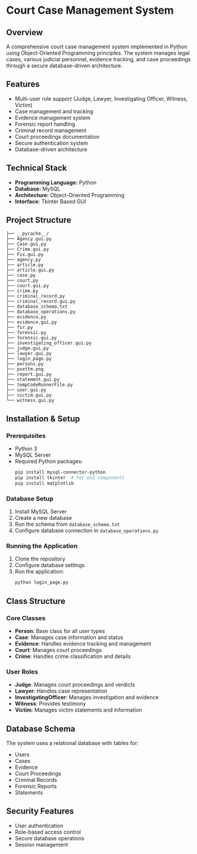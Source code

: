 # Court Case Management System

## Overview
A comprehensive court case management system implemented in Python using Object-Oriented Programming principles. The system manages legal cases, various judicial personnel, evidence tracking, and case proceedings through a secure database-driven architecture.

## Features
- Multi-user role support (Judge, Lawyer, Investigating Officer, Witness, Victim)
- Case management and tracking
- Evidence management system
- Forensic report handling
- Criminal record management
- Court proceedings documentation
- Secure authentication system
- Database-driven architecture

## Technical Stack
- **Programming Language:** Python
- **Database:** MySQL
- **Architecture:** Object-Oriented Programming
- **Interface:** Tkinter Based GUI

## Project Structure
```
├── __pycache__/
├── Agency.gui.py
├── Case.gui.py
├── Crime.gui.py
├── Fix.gui.py
├── agency.py
├── article.py
├── article.gui.py
├── case.py
├── court.py
├── court.gui.py
├── crime.py
├── criminal_record.py
├── criminal_record.gui.py
├── database_schema.txt
├── database_operations.py
├── evidence.py
├── evidence.gui.py
├── fir.py
├── forensic.py
├── forensic.gui.py
├── investigating_officer.gui.py
├── judge.gui.py
├── lawyer.gui.py
├── login_page.py
├── persons.py
├── psettm.png
├── report.gui.py
├── statement.gui.py
├── tempCodeRunnerFile.py
├── user.gui.py
├── victim.gui.py
└── witness.gui.py
```

## Installation & Setup

### Prerequisites
- Python 3
- MySQL Server
- Required Python packages:
  ```bash
  pip install mysql-connector-python
  pip install tkinter  # For GUI components
  pip install matplotlib
  ```

### Database Setup
1. Install MySQL Server
2. Create a new database
3. Run the schema from `database_schema.txt`
4. Configure database connection in `database_operations.py`

### Running the Application
1. Clone the repository
2. Configure database settings
3. Run the application:
   ```bash
   python login_page.py
   ```

## Class Structure

### Core Classes
- **Person**: Base class for all user types
- **Case**: Manages case information and status
- **Evidence**: Handles evidence tracking and management
- **Court**: Manages court proceedings
- **Crime**: Handles crime classification and details

### User Roles
- **Judge**: Manages court proceedings and verdicts
- **Lawyer**: Handles case representation
- **InvestigatingOfficer**: Manages investigation and evidence
- **Witness**: Provides testimony
- **Victim**: Manages victim statements and information

## Database Schema
The system uses a relational database with tables for:
- Users
- Cases
- Evidence
- Court Proceedings
- Criminal Records
- Forensic Reports
- Statements

## Security Features
- User authentication
- Role-based access control
- Secure database operations
- Session management


